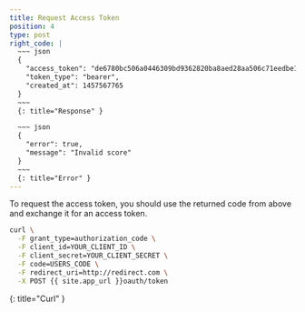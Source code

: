 ```yaml
---
title: Request Access Token
position: 4
type: post
right_code: |
  ~~~ json
  {
    "access_token": "de6780bc506a0446309bd9362820ba8aed28aa506c71eedbe1c5c4f9dd350e54",
    "token_type": "bearer",
    "created_at": 1457567765
  }
  ~~~
  {: title="Response" }

  ~~~ json
  {
    "error": true,
    "message": "Invalid score"
  }
  ~~~
  {: title="Error" }
---
```


To request the access token, you should use the returned code from above and exchange it for an access token.

~~~ bash
curl \
  -F grant_type=authorization_code \
  -F client_id=YOUR_CLIENT_ID \
  -F client_secret=YOUR_CLIENT_SECRET \
  -F code=USERS_CODE \
  -F redirect_uri=http://redirect.com \
  -X POST {{ site.app_url }}oauth/token
~~~
{: title="Curl" }
